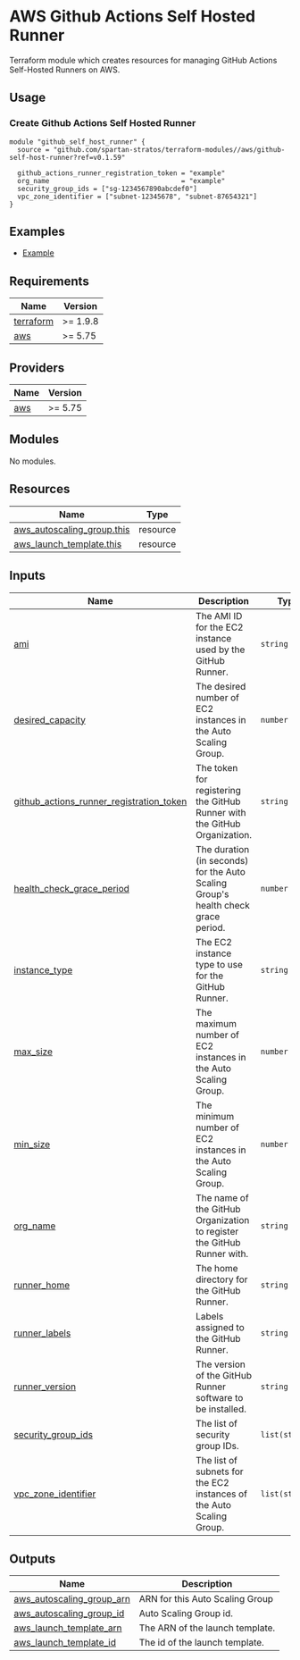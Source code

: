 # AWS Github Actions Self Hosted Runner

Terraform module which creates resources for managing GitHub Actions Self-Hosted Runners on AWS.

## Usage

### Create Github Actions Self Hosted Runner

```hcl
module "github_self_host_runner" {
  source = "github.com/spartan-stratos/terraform-modules//aws/github-self-host-runner?ref=v0.1.59"

  github_actions_runner_registration_token = "example"
  org_name                                 = "example"
  security_group_ids = ["sg-1234567890abcdef0"]
  vpc_zone_identifier = ["subnet-12345678", "subnet-87654321"]
}
```

## Examples

- [Example](./examples/complete/)

<!-- BEGIN_TF_DOCS -->

## Requirements

| Name                                                                      | Version  |
|---------------------------------------------------------------------------|----------|
| <a name="requirement_terraform"></a> [terraform](#requirement\_terraform) | >= 1.9.8 |
| <a name="requirement_aws"></a> [aws](#requirement\_aws)                   | >= 5.75  |

## Providers

| Name                                              | Version |
|---------------------------------------------------|---------|
| <a name="provider_aws"></a> [aws](#provider\_aws) | >= 5.75 |

## Modules

No modules.

## Resources

| Name                                                                                                                        | Type     |
|-----------------------------------------------------------------------------------------------------------------------------|----------|
| [aws_autoscaling_group.this](https://registry.terraform.io/providers/hashicorp/aws/latest/docs/resources/autoscaling_group) | resource |
| [aws_launch_template.this](https://registry.terraform.io/providers/hashicorp/aws/latest/docs/resources/launch_template)     | resource |

## Inputs

| Name                                                                                                                                                               | Description                                                                       | Type           | Default                         | Required |
|--------------------------------------------------------------------------------------------------------------------------------------------------------------------|-----------------------------------------------------------------------------------|----------------|---------------------------------|:--------:|
| <a name="input_ami"></a> [ami](#input\_ami)                                                                                                                        | The AMI ID for the EC2 instance used by the GitHub Runner.                        | `string`       | `"ami-00c257e12d6828491"`       |    no    |
| <a name="input_desired_capacity"></a> [desired\_capacity](#input\_desired\_capacity)                                                                               | The desired number of EC2 instances in the Auto Scaling Group.                    | `number`       | `1`                             |    no    |
| <a name="input_github_actions_runner_registration_token"></a> [github\_actions\_runner\_registration\_token](#input\_github\_actions\_runner\_registration\_token) | The token for registering the GitHub Runner with the GitHub Organization.         | `string`       | n/a                             |   yes    |
| <a name="input_health_check_grace_period"></a> [health\_check\_grace\_period](#input\_health\_check\_grace\_period)                                                | The duration (in seconds) for the Auto Scaling Group's health check grace period. | `number`       | `600`                           |    no    |
| <a name="input_instance_type"></a> [instance\_type](#input\_instance\_type)                                                                                        | The EC2 instance type to use for the GitHub Runner.                               | `string`       | `"t3.micro"`                    |    no    |
| <a name="input_max_size"></a> [max\_size](#input\_max\_size)                                                                                                       | The maximum number of EC2 instances in the Auto Scaling Group.                    | `number`       | `1`                             |    no    |
| <a name="input_min_size"></a> [min\_size](#input\_min\_size)                                                                                                       | The minimum number of EC2 instances in the Auto Scaling Group.                    | `number`       | `1`                             |    no    |
| <a name="input_org_name"></a> [org\_name](#input\_org\_name)                                                                                                       | The name of the GitHub Organization to register the GitHub Runner with.           | `string`       | n/a                             |   yes    |
| <a name="input_runner_home"></a> [runner\_home](#input\_runner\_home)                                                                                              | The home directory for the GitHub Runner.                                         | `string`       | `"/home/ubuntu/actions-runner"` |    no    |
| <a name="input_runner_labels"></a> [runner\_labels](#input\_runner\_labels)                                                                                        | Labels assigned to the GitHub Runner.                                             | `string`       | `"self-hosted,ec2"`             |    no    |
| <a name="input_runner_version"></a> [runner\_version](#input\_runner\_version)                                                                                     | The version of the GitHub Runner software to be installed.                        | `string`       | `"2.321.0"`                     |    no    |
| <a name="input_security_group_ids"></a> [security\_group\_ids](#input\_security\_group\_ids)                                                                       | The list of security group IDs.                                                   | `list(string)` | n/a                             |   yes    |
| <a name="input_vpc_zone_identifier"></a> [vpc\_zone\_identifier](#input\_vpc\_zone\_identifier)                                                                    | The list of subnets for the EC2 instances of the Auto Scaling Group.              | `list(string)` | n/a                             |   yes    |

## Outputs

| Name                                                                                                                  | Description                     |
|-----------------------------------------------------------------------------------------------------------------------|---------------------------------|
| <a name="output_aws_autoscaling_group_arn"></a> [aws\_autoscaling\_group\_arn](#output\_aws\_autoscaling\_group\_arn) | ARN for this Auto Scaling Group |
| <a name="output_aws_autoscaling_group_id"></a> [aws\_autoscaling\_group\_id](#output\_aws\_autoscaling\_group\_id)    | Auto Scaling Group id.          |
| <a name="output_aws_launch_template_arn"></a> [aws\_launch\_template\_arn](#output\_aws\_launch\_template\_arn)       | The ARN of the launch template. |
| <a name="output_aws_launch_template_id"></a> [aws\_launch\_template\_id](#output\_aws\_launch\_template\_id)          | The id of the launch template.  |

<!-- END_TF_DOCS -->